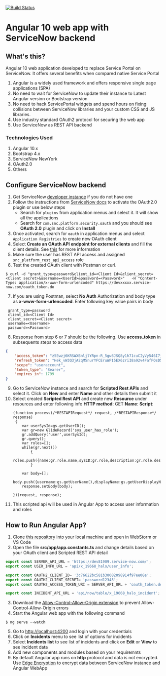 [![Build Status](https://travis-ci.com/pavankjadda/Angular-WebApp-ServiceNow.svg?branch=master)](https://travis-ci.com/pavankjadda/Angular-WebApp-ServiceNow)

# Angular 10 web app with ServiceNow backend

## What's this?
Angular 10 web application developed to replace Service Portal on ServiceNow. It offers several benefits when compared native Service Portal
1. Angular is a widely used framework and offers responsive single page applications (SPA)
2. No need to wait for ServiceNow to update their instance to Latest Angular version or Bootstrap version 
2. No need to hack ServicePortal widgets and spend hours on fixing collisions between ServiceNow libraries and your custom CSS and JS libraries.
3. Use industry standard OAuth2 protocol for securing the web app 
4. Use ServiceNow as REST API backend


### Technologies Used
1. Angular 10.x
2. Bootstrap 4.x
3. ServiceNow NewYork
4. OAuth2.0
5. Others 

## Configure ServiceNow backend
1. Get ServiceNow [developer instance](https://developer.servicenow.com/app.do#!/dashboard?v=madrid) if you do not have one
2. Follow the instructions from [ServiceNow docs](https://docs.servicenow.com/bundle/madrid-platform-administration/page/administer/security/task/t_SettingUpOAuth.html) to activate the OAuth2.0 plugin or use below steps
    * Search for `plugins` from application menus and select it. It will show all the applications
    * Search for `com.snc.platform.security.oauth` and you should see **OAuth 2.0** plugin and click on **Install**
3. Once activated, search for `oauth` in application menus and select `Application Registries` to create new OAuth client
4. Select **Create an OAuth API endpoint for external clients** and fill the client details. See [this](https://docs.servicenow.com/bundle/madrid-platform-administration/page/administer/security/task/t_CreateEndpointforExternalClients.html#t_CreateEndpointforExternalClients) for more information
5. Make sure the user has REST API access and assigned `snc_platform_rest_api_access` role
6. Test the created OAuth client with Postman or curl. 
```
$ curl -d "grant_type=password&client_id=<Client Id>&client_secret=<Client secret>&username=<UserId>&password=<Password>"   -H "Content-Type: application/x-www-form-urlencoded" https://devxxxxx.service-now.com/oauth_token.do
```
7. If you are using Postman, select **No Auth** Authorization and body type as **x-www-form-urlencoded**. Enter following key value pairs in body
```
 grant_type=password
 client_id=<Client Id>
 client_secret=<Client secret>
 username=<Username>
 password=<Password>
```
8. Response from step 6 or 7 should be the following. Use **access_token** in subsequents steps to access data
```json
{
    "access_token": "z5Ewzj6KRSWXBnljlYRpn-R_5gw3JSQ8y1h71cuCIyVy546I7jwg5k9M2E0ctc2ssJC9S2ER6ZWGXs474Ext4Q",
    "refresh_token": "Hek_vW3Q3jA2qM5nurYFCEruWPI5EX6zriI8a92v4FafFOsD5el17fWkrz48ZLlw3kpjZSRJmiK9uTyjPL6rKg",
    "scope": "useraccount",
    "token_type": "Bearer",
    "expires_in": 1799
}
```
9. Go to ServiceNow instance and search for **Scripted Rest APIs** and select it. Click on **New** and enter **Name** and other details then submit it
10. Select created  **Scripted Rest API** and create new **Resource** under resources and enter following info
    **HTTP method**: GET 
    **Name**: <Name> 
    **Script**: 
    ```
    (function process(/*RESTAPIRequest*/ request, /*RESTAPIResponse*/ response) 
     {
    	var userSysId=gs.getUserID();
    	var gr=new GlideRecord('sys_user_has_role');
    	gr.addQuery('user',userSysId);
    	gr.query();
    	var roles=[];
    	while(gr.next())
    		{
    			roles.push({name:gr.role.name,sysID:gr.role,description:gr.role.description});
    		}
    
    	var body=[];
    	body.push({username:gs.getUserName(),displayName:gs.getUserDisplayName(),sysId:gs.getUserID(),roles:roles});
        response.setBody(body);
    
    })(request, response);
    ```
11. This scripted api will be used in Angular App to access user information and roles
    



## How to  Run Angular App?
1. Clone [this repository](https://github.com/pavankjadda/Angular-WebApp-ServiceNow) into your local machine and open in WebStorm or VS Code
2. Open the file **src/app/app.constants.ts** and change details based on your OAuth client and Scripted REST API detail
```typescript
export const SERVER_API_URL = 'https://dev81909.service-now.com/';
export const USER_INFO_URL = 'api/x_19668_halo/user_info';

export const OAUTH2_CLIENT_ID= '3c76622bc581b30082098914f97ee08e';
export const OAUTH2_CLIENT_SECRET= 'password12345';
export const OAUTH2_ACCESS_TOKEN_URI = SERVER_API_URL + 'oauth_token.do';

export const INCIDENT_API_URL = 'api/now/table/x_19668_halo_incident';

```
3. Download the [Allow-Control-Allow-Origin extension](https://chrome.google.com/webstore/detail/allow-control-allow-origi/nlfbmbojpeacfghkpbjhddihlkkiljbi?hl=en)
 to prevent Allow-Control-Allow-Origin errors
4. Start the Angular web app with the following command
```
$ ng serve --watch
```
5. Go to [http://localhost:4200](http://localhost:4200) and login with your credentials
6. Click on **Incidents** menu to see list of options for incidents
7. Select **Incidents list** to see list of incidents and click on **Edit** or **View** to see incident data
8. Add new components and modules based on your requiremnts
9. By default Angular app runs on **http** protocol and data is not encrypted. Use [Edge Encryption](https://docs.servicenow.com/bundle/london-servicenow-platform/page/administer/edge-encryption/concept/c_EdgeEncryptionOverview.html) to encrypt data between ServiceNow instance and Angular WebApp

